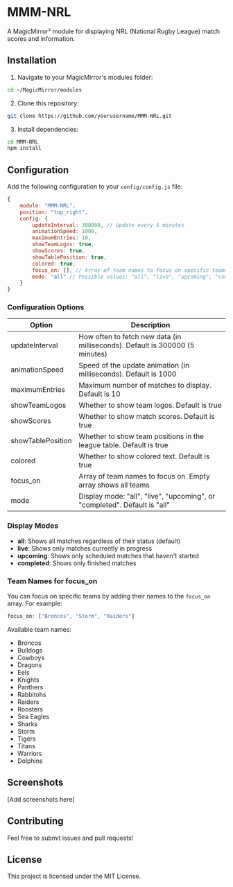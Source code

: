 # MMM-NRL

A MagicMirror² module for displaying NRL (National Rugby League) match scores and information.

## Installation

1. Navigate to your MagicMirror's modules folder:
```bash
cd ~/MagicMirror/modules
```

2. Clone this repository:
```bash
git clone https://github.com/yourusername/MMM-NRL.git
```

3. Install dependencies:
```bash
cd MMM-NRL
npm install
```

## Configuration

Add the following configuration to your `config/config.js` file:

```javascript
{
    module: "MMM-NRL",
    position: "top_right",
    config: {
        updateInterval: 300000, // Update every 5 minutes
        animationSpeed: 1000,
        maximumEntries: 10,
        showTeamLogos: true,
        showScores: true,
        showTablePosition: true,
        colored: true,
        focus_on: [], // Array of team names to focus on specific teams
        mode: "all" // Possible values: "all", "live", "upcoming", "completed"
    }
}
```

### Configuration Options

| Option           | Description                                                                                    |
|-----------------|------------------------------------------------------------------------------------------------|
| updateInterval  | How often to fetch new data (in milliseconds). Default is 300000 (5 minutes)                   |
| animationSpeed  | Speed of the update animation (in milliseconds). Default is 1000                               |
| maximumEntries  | Maximum number of matches to display. Default is 10                                            |
| showTeamLogos   | Whether to show team logos. Default is true                                                    |
| showScores      | Whether to show match scores. Default is true                                                  |
| showTablePosition| Whether to show team positions in the league table. Default is true                           |
| colored         | Whether to show colored text. Default is true                                                  |
| focus_on        | Array of team names to focus on. Empty array shows all teams                                  |
| mode            | Display mode: "all", "live", "upcoming", or "completed". Default is "all"                      |

### Display Modes

- **all**: Shows all matches regardless of their status (default)
- **live**: Shows only matches currently in progress
- **upcoming**: Shows only scheduled matches that haven't started
- **completed**: Shows only finished matches

### Team Names for focus_on

You can focus on specific teams by adding their names to the `focus_on` array. For example:
```javascript
focus_on: ["Broncos", "Storm", "Raiders"]
```

Available team names:
- Broncos
- Bulldogs
- Cowboys
- Dragons
- Eels
- Knights
- Panthers
- Rabbitohs
- Raiders
- Roosters
- Sea Eagles
- Sharks
- Storm
- Tigers
- Titans
- Warriors
- Dolphins

## Screenshots

[Add screenshots here]

## Contributing

Feel free to submit issues and pull requests!

## License

This project is licensed under the MIT License.
